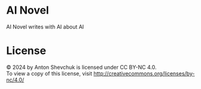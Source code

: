 # AI Novel

AI Novel writes with AI about AI

# License

© 2024 by Anton Shevchuk is licensed under CC BY-NC 4.0.  
To view a copy of this license, visit http://creativecommons.org/licenses/by-nc/4.0/
